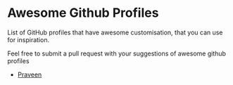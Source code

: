 # Awesome Github Profiles

List of GitHub profiles that have awesome customisation, that you can use for inspiration.

Feel free to submit a pull request with your suggestions of awesome github profiles

- [Praveen](https://github.com/praveenscience)
